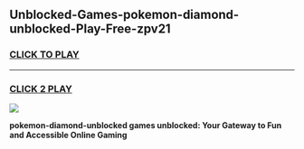 
## Unblocked-Games-pokemon-diamond-unblocked-Play-Free-zpv21
<h3>
<a href="https://premium76.site?title=pokemon-diamond-unblocked&ref=19M">CLICK TO PLAY</a></h3>
<hr>

<h3>
<a href="https://premium76.site?title=pokemon-diamond-unblocked&ref=19M">CLICK 2 PLAY</a>
  
</h3>

<a href="https://premium76.site?title=pokemon-diamond-unblocked&ref=19M"><img src="https://clearcache.store/games.png"></a>


**pokemon-diamond-unblocked games unblocked: Your Gateway to Fun and Accessible Online Gaming**
